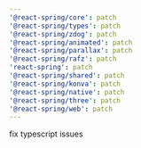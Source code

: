 ```yaml
---
'@react-spring/core': patch
'@react-spring/types': patch
'@react-spring/zdog': patch
'@react-spring/animated': patch
'@react-spring/parallax': patch
'@react-spring/rafz': patch
'react-spring': patch
'@react-spring/shared': patch
'@react-spring/konva': patch
'@react-spring/native': patch
'@react-spring/three': patch
'@react-spring/web': patch
---
```


fix typescript issues

